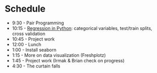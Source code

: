 # Schedule

* 9:30 - Pair Programming
* 10:15 - [Regression in Python](Python_Regression_categorical_vals_testtrain_split.ipynb): categorical variables, test/train splits, cross validation
* 10:45 - Project work 
* 12:00 - Lunch
* 1:00 - Install seaborn
* 1:15 - More on data visualization (Freshplotz)
* 1:45 - Project work  (Irmak & Brian check on progress)
* 4:30 - The curtain falls
